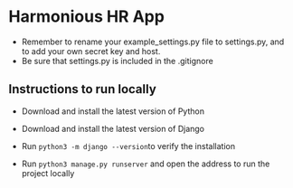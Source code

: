 # Harmonious HR App

- Remember to rename your example_settings.py file to settings.py, and to add your own secret key and host.
- Be sure that settings.py is included in the .gitignore

## Instructions to run locally

- Download and install the latest version of Python
- Download and install the latest version of Django

- Run `python3 -m django --version`to verify the installation
- Run `python3 manage.py runserver` and open the address to run the project locally
